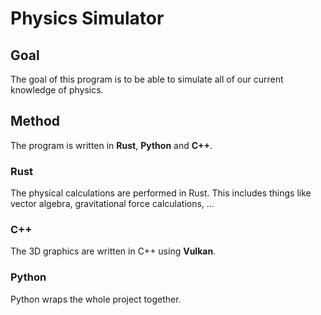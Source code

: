 # Physics Simulator

## Goal
The goal of this program is to be able to simulate all of our current knowledge of physics.

## Method
The program is written in **Rust**, **Python** and **C++**.

### Rust
The physical calculations are performed in Rust.
This includes things like vector algebra, gravitational force calculations, ...

### C++
The 3D graphics are written in C++ using **Vulkan**.

### Python
Python wraps the whole project together.